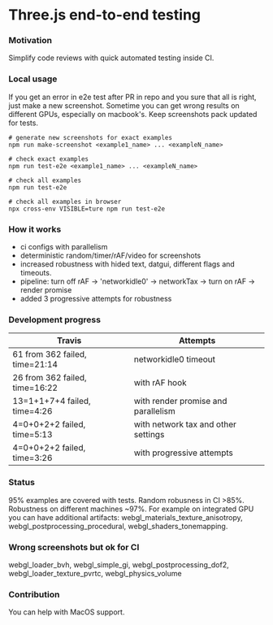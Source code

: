 # Three.js end-to-end testing

### Motivation
Simplify code reviews with quick automated testing inside CI.

### Local usage
If you get an error in e2e test after PR in repo and you sure that all is right, just make a new screenshot.
Sometime you can get wrong results on different GPUs, especially on macbook's. Keep screenshots pack updated for tests.

```shell
# generate new screenshots for exact examples
npm run make-screenshot <example1_name> ... <exampleN_name>

# check exact examples
npm run test-e2e <example1_name> ... <exampleN_name>

# check all examples
npm run test-e2e

# check all examples in browser
npx cross-env VISIBLE=ture npm run test-e2e
```

### How it works
- ci configs with parallelism
- deterministic random/timer/rAF/video for screenshots
- increased robustness with hided text, datgui, different flags and timeouts.
- pipeline: turn off rAF -> 'networkidle0' -> networkTax -> turn on rAF -> render promise
- added 3 progressive attempts for robustness

### Development progress

|           Travis                        |               Attempts               |
|-----------------------------------------|--------------------------------------|
| 61 from 362 failed, time=21:14          | networkidle0 timeout                 |
| 26 from 362 failed, time=16:22          | with rAF hook                        |
| 13=1+1+7+4 failed, time=4:26            | with render promise and parallelism  |
| 4=0+0+2+2 failed, time=5:13             | with network tax and other settings  |
| 4=0+0+2+2 failed, time=3:26             | with progressive attempts            |

### Status
95% examples are covered with tests. Random robusness in CI >85%. Robustness on different machines ~97%.
For example on integrated GPU you can have additional artifacts: webgl_materials_texture_anisotropy,
webgl_postprocessing_procedural, webgl_shaders_tonemapping.

### Wrong screenshots but ok for CI
webgl_loader_bvh, webgl_simple_gi, webgl_postprocessing_dof2, webgl_loader_texture_pvrtc, webgl_physics_volume

### Contribution
You can help with MacOS support.

